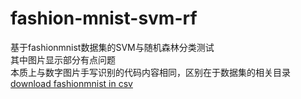# fashion-mnist-svm-rf
基于fashionmnist数据集的SVM与随机森林分类测试<br>其中图片显示部分有点问题<br>
本质上与数字图片手写识别的代码内容相同，区别在于数据集的相关目录<br>
[download fashionmnist in csv](https://www.kaggle.com/zalando-research/fashionmnist/data)
